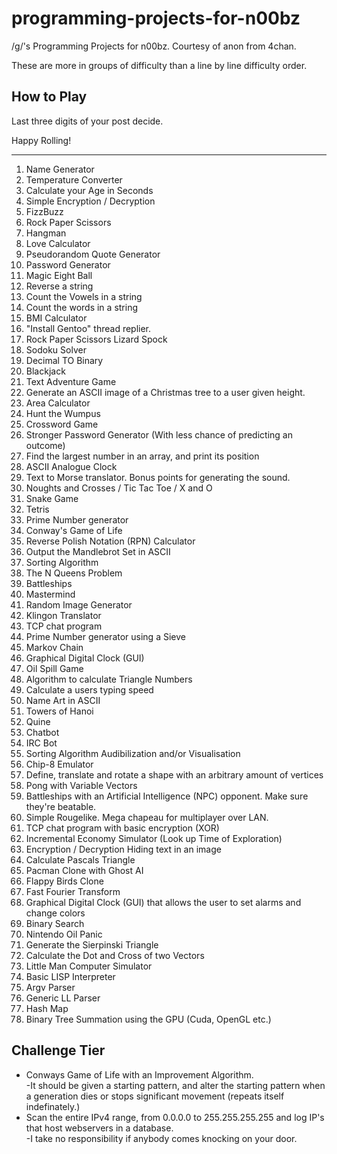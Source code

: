programming-projects-for-n00bz
==============================

/g/'s Programming Projects for n00bz. Courtesy of anon from 4chan.

These are more in groups of difficulty than a line by line difficulty order.

How to Play
-----------------------------
Last three digits of your post decide.

Happy Rolling!

<hr>

<ol>
<li>Name Generator
<li>Temperature Converter
<li>Calculate your Age in Seconds
<li>Simple Encryption / Decryption
<li>FizzBuzz
<li>Rock Paper Scissors
<li>Hangman
<li>Love Calculator
<li>Pseudorandom Quote Generator
<li>Password Generator
<li>Magic Eight Ball
<li>Reverse a string
<li>Count the Vowels in a string
<li>Count the words in a string
<li>BMI Calculator
<li>"Install Gentoo" thread replier.
<li>Rock Paper Scissors Lizard Spock
<li>Sodoku Solver
<li>Decimal TO Binary
<li>Blackjack
<li>Text Adventure Game
<li>Generate an ASCII image of a Christmas tree to a user given height.
<li>Area Calculator
<li>Hunt the Wumpus
<li>Crossword Game
<li>Stronger Password Generator (With less chance of predicting an outcome)
<li>Find the largest number in an array, and print its position
<li>ASCII Analogue Clock
<li>Text to Morse translator. Bonus points for generating the sound.
<li>Noughts and Crosses / Tic Tac Toe / X and O
<li>Snake Game
<li>Tetris
<li>Prime Number generator
<li>Conway's Game of Life
<li>Reverse Polish Notation (RPN) Calculator
<li>Output the Mandlebrot Set in ASCII
<li>Sorting Algorithm
<li>The N Queens Problem
<li>Battleships
<li>Mastermind
<li>Random Image Generator
<li>Klingon Translator
<li>TCP chat program
<li>Prime Number generator using a Sieve
<li>Markov Chain
<li>Graphical Digital Clock (GUI)
<li>Oil Spill Game
<li>Algorithm to calculate Triangle Numbers
<li>Calculate a users typing speed
<li>Name Art in ASCII
<li>Towers of Hanoi
<li>Quine
<li>Chatbot
<li>IRC Bot
<li>Sorting Algorithm Audibilization and/or Visualisation
<li>Chip-8 Emulator
<li>Define, translate and rotate a shape with an arbitrary amount of vertices
<li>Pong with Variable Vectors
<li>Battleships with an Artificial Intelligence (NPC) opponent. Make sure they're beatable.
<li>Simple Rougelike. Mega chapeau for multiplayer over LAN.
<li>TCP chat program with basic encryption (XOR)
<li>Incremental Economy Simulator (Look up Time of Exploration)
<li>Encryption / Decryption Hiding text in an image
<li>Calculate Pascals Triangle
<li>Pacman Clone with Ghost AI
<li>Flappy Birds Clone
<li>Fast Fourier Transform
<li>Graphical Digital Clock (GUI) that allows the user to set alarms and change colors
<li>Binary Search
<li>Nintendo Oil Panic
<li>Generate the Sierpinski Triangle
<li>Calculate the Dot and Cross of two Vectors
<li>Little Man Computer Simulator
<li>Basic LISP Interpreter
<li>Argv Parser
<li>Generic LL Parser
<li>Hash Map
<li>Binary Tree Summation using the GPU (Cuda, OpenGL etc.)
</ol>

Challenge Tier
------------------------------
<ul>
<li>Conways Game of Life with an Improvement Algorithm.<br>
-It should be given a starting pattern, and alter the starting pattern when a generation dies or stops significant movement (repeats itself indefinately.)
<li>Scan the entire IPv4 range, from 0.0.0.0 to 255.255.255.255 and log IP's that host webservers in a database.<br>
-I take no responsibility if anybody comes knocking on your door.
</ul>





